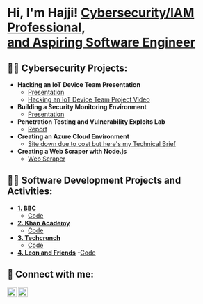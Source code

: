 <h1>Hi, I'm Hajji!  <a href="www.linkedin.com/in/hajjisuttles">Cybersecurity/IAM Professional</a>, <br/><a href="https://github.com/loddysworld">and Aspiring Software Engineer</a></h1>

<h2>👨‍💻 Cybersecurity Projects:</h2>

- <b>Hacking an IoT Device Team Presentation</b>
  - [Presentation](https://docs.google.com/presentation/d/1hdueiQ773P9BO2ngAUrBIq8GcaWVC3vHBeV1hHeivtQ/edit?usp=sharing)
  - [Hacking an IoT Device Team Project Video](https://youtu.be/vZYy1x7_bDw)
- <b>Building a Security Monitoring Environment</b>
  - [Presentation](https://docs.google.com/presentation/d/1BPhWW-SsqAa_Y-a88p608ZFqMB6_WgPYHj3ApzAmLmM/edit?usp=sharing)</b>
- <b>Penetration Testing and Vulnerability Exploits Lab</b>
  - [Report](https://docs.google.com/document/d/1e-xDg2AK1SAjQzTqbKRl6ykoc6p2oaTM4QU534_8pZ8/edit?usp=sharing)
-  <b>Creating an Azure Cloud Environment</b>
    - [Site down due to cost but here's my Technical Brief](https://docs.google.com/document/d/1QacxLAkHZJ4vAGdhGFZ_lXcxJKwpZJPaLlNocIT2zlg/edit?usp=sharing)
- <b> Creating a Web Scraper with Node.js</b>
    - [Web Scraper](https://github.com/loddysworld/Web-Scraper)

<h2>👨‍💻 Software Development Projects and Activities:</h2>

  - <b><a href="https://bbc-its-haj.glitch.me">1. BBC</a></b>
    - [Code](https://glitch.com/edit/#!/bbc-its-haj)
  - <b><a href="https://decisive-spectrum-joke.glitch.me">2. Khan Academy</a></b>
    - [Code](https://glitch.com/edit/#!/decisive-spectrum-joke)
  - <b><a href="https://techcrunchforhaj.glitch.me">3. Techcrunch</a></b>
    - [Code](https://glitch.com/edit/#!/techcrunchforhaj)
  -  <b><a href="https://rapid-wise-spade.glitch.me">4. Leon and Friends</a></b>
    -[Code](https://glitch.com/edit/#!/rapid-wise-spade)


<h2> 🤳 Connect with me:</h2>


[<img align="left" alt="JoshMadakor | LinkedIn" width="22px" src="https://cdn.jsdelivr.net/npm/simple-icons@v3/icons/linkedin.svg" />][linkedin]
[<img align="left" alt="JoshMadakor | Instagram" width="22px" src="https://cdn.jsdelivr.net/npm/simple-icons@v3/icons/instagram.svg" />][instagram]

[instagram]: https://www.instagram.com/loddysworld/
[linkedin]: https://www.linkedin.com/in/hajjisuttles/



<!--
**joshmadakor1/joshmadakor1** is a ✨ _special_ ✨ repository because its `README.md` (this file) appears on your GitHub profile.

Here are some ideas to get you started:

- 🔭 I’m currently working on ...
- 🌱 I’m currently learning ...
- 👯 I’m looking to collaborate on ...
- 🤔 I’m looking for help with ...
- 💬 Ask me about ...
- 📫 How to reach me: ...
- 😄 Pronouns: ...
- ⚡ Fun fact: ...
-->
